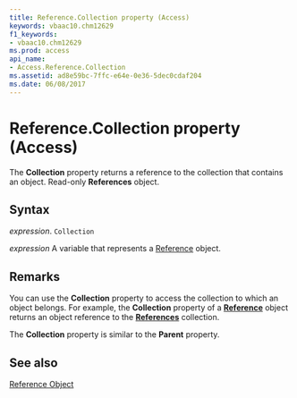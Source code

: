 ```yaml
---
title: Reference.Collection property (Access)
keywords: vbaac10.chm12629
f1_keywords:
- vbaac10.chm12629
ms.prod: access
api_name:
- Access.Reference.Collection
ms.assetid: ad8e59bc-7ffc-e64e-0e36-5dec0cdaf204
ms.date: 06/08/2017
---
```



# Reference.Collection property (Access)

The  **Collection** property returns a reference to the collection that contains an object. Read-only **References** object.


## Syntax

 _expression_. `Collection`

 _expression_ A variable that represents a [Reference](Access.Reference.md) object.


## Remarks

You can use the  **Collection** property to access the collection to which an object belongs. For example, the **Collection** property of a **[Reference](Access.Reference.md)** object returns an object reference to the **[References](Access.References.md)** collection.

The  **Collection** property is similar to the **Parent** property.


## See also


[Reference Object](Access.Reference.md)

